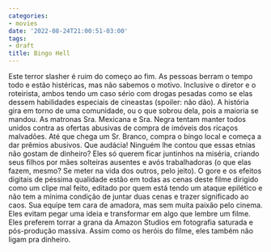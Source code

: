 ```yaml
---
categories:
- movies
date: '2022-08-24T21:00:51-03:00'
tags:
- draft
title: Bingo Hell
---
```


Este terror slasher é ruim do começo ao fim. As pessoas berram o tempo todo e estão histéricas, mas não sabemos o motivo. Inclusive o diretor e o roteirista, ambos tendo um caso sério com drogas pesadas como se elas dessem habilidades especiais de cineastas (spoiler: não dão). A história gira em torno de uma comunidade, ou o que sobrou dela, pois a maioria se mandou. As matronas Sra. Mexicana e Sra. Negra tentam manter todos unidos contra as ofertas abusivas de compra de imóveis dos ricaços malvadões. Até que chega um Sr. Branco, compra o bingo local e começa a dar prêmios abusivos. Que audácia! Ninguém lhe contou que essas etnias não gostam de dinheiro? Eles só querem ficar juntinhos na miséria, criando seus filhos por mães solteiras ausentes e avós trabalhadoras (o que elas fazem, mesmo? Se meter na vida dos outros, pelo jeito). O gore e os efeitos digitais de péssima qualidade estão em todas as cenas deste filme dirigido como um clipe mal feito, editado por quem está tendo um ataque epilético e não tem a mínima condição de juntar duas cenas e trazer significado ao caos. Sua equipe tem cara de amadora, mas sem muita paixão pelo cinema. Eles evitam pegar uma ideia e transformar em algo que lembre um filme. Eles preferem torrar a grana da Amazon Studios em fotografia saturada e pós-produção massiva. Assim como os heróis do filme, eles também não ligam pra dinheiro.
